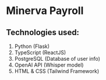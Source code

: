 # Minerva Payroll

## Technologies used:
1. Python (Flask)
2. TypeScript (ReactJS)
3. PostgreSQL (Database of user info)
4. OpenAI API (Whisper model)
5. HTML & CSS (Tailwind Framework)